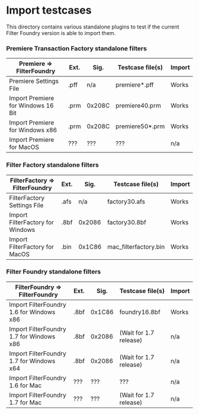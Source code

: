 # Import testcases

This directory contains various standalone plugins to test if the current Filter Foundry version is able to import them.

### Premiere Transaction Factory standalone filters

| Premiere => FilterFoundry                 | Ext.   | Sig.     | Testcase file(s)         | Import          |
| ------------------------------------------| -------| ---------| -------------------------| ----------------|
| Premiere Settings File                    | .pff   | n/a      | premiere*.pff            | Works           |
| Import Premiere for Windows 16 Bit        | .prm   | 0x208C   | premiere40.prm           | Works           |
| Import Premiere for Windows x86           | .prm   | 0x208C   | premiere50*.prm          | Works           |
| Import Premiere for MacOS                 | ???    | ???      | ???                      | n/a             |

### Filter Factory standalone filters

| FilterFactory => FilterFoundry            | Ext.   | Sig.     | Testcase file(s)         | Import          |
| ------------------------------------------| -------| ---------| -------------------------| ----------------|
| FilterFactory Settings File               | .afs   | n/a      | factory30.afs            | Works           |
| Import FilterFactory for Windows          | .8bf   | 0x2086   | factory30.8bf            | Works           |
| Import FilterFactory for MacOS            | .bin   | 0x1C86   | mac_filterfactory.bin    | Works           |

### Filter Foundry standalone filters

| FilterFoundry => FilterFoundry            | Ext.   | Sig.     | Testcase file(s)         | Import          |
| ------------------------------------------| -------| ---------| -------------------------| -----------------
| Import FilterFoundry 1.6 for Windows x86  | .8bf   | 0x1C86   | foundry16.8bf            | Works           |
| Import FilterFoundry 1.7 for Windows x86  | .8bf   | 0x2086   | (Wait for 1.7 release)   | n/a             |
| Import FilterFoundry 1.7 for Windows x64  | .8bf   | 0x2086   | (Wait for 1.7 release)   | n/a             |
| Import FilterFoundry 1.6 for Mac          | ???    | ???      | ???                      | n/a             |
| Import FilterFoundry 1.7 for Mac          | ???    | ???      | (Wait for 1.7 release)   | n/a             |
  